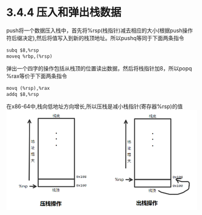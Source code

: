 3.4.4 压入和弹出栈数据
===
push将一个数据压入栈中，首先将%rsp(栈指针)减去相应的大小(根据push操作符后缀决定),然后将值写入到新的栈顶地址。所以pushq等同于下面两条指令
```
subq $8,%rsp
moveq %rbp,(%rsp)
```
弹出一个四字的操作包括从栈顶的位置读出数据，然后将栈指针加8，所以popq %rax等价于下面两条指令
```
movq (%rsp),%rax
addq $8,%rsp
```
在x86-64中,栈向低地址方向增长,所以压栈是减小栈指针(寄存器%rsp)的值
![入栈出栈](assets/push_pop.png)